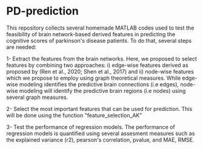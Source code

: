# PD-prediction

This repository collects several homemade MATLAB codes used to test the feasibility of brain network-based derived features in predicting the cognitive scores of parkinson's disease patients. 
To do that, several steps are needed:

1- Extract the features from the brain networks. Here, we proposed to select features by combining  two approaches: i) edge-wise features derived as proposed by (Ren et al., 2020; Shen et al., 2017) and ii) node-wise features which we propose to employ using graph theoretical measures. While edge-wise modeling identifies the predictive brain connections (i.e edges), node-wise modeling will identify the predictive brain regions (i.e nodes) using several graph measures. 

2- Select the most important features that can be used for prediction. This will be done using the function "feature_selection_AK"

3- Test the performance of regression models. The performance of regression models is quantified using several assesment measures such as the explained variance (r2), pearson's correlation, pvalue, and MAE, RMSE. 
